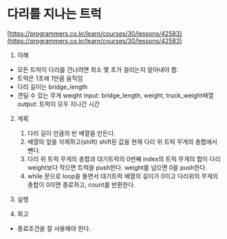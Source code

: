 # 다리를 지나는 트럭
[https://programmers.co.kr/learn/courses/30/lessons/42583](https://programmers.co.kr/learn/courses/30/lessons/42583)

1. 이해
* 모든 트럭이 다리를 건너려면 최소 몇 초가 걸리는지 알아내야 함.
* 트럭은 1초에 1만큼 움직임
* 다리 길이는 bridge_length
* 견딜 수 있는 무게 weight
input: bridge_length, weight, truck_weight배열
output: 트럭이 모두 지나간 시간
2. 계획
    1. 다리 길이 만큼의 빈 배열을 만든다.
    2. 배열의 앞을 삭제하고(shift) shift된 값을 현재 다리 위 트럭 무게의 총합에서 뺀다.
    3. 다리 위 트럭 무게의 총합과 대기트럭의 0번째 index의 트럭 무게의 합이 다리 weight보다 작으면 트럭을 push한다. weight를 넘으면 0을 push한다.
    4. while 문으로 loop을 돌면서 대기트럭 배열의 길이가 0이고 다리위의 무게의 총합이 0이면 종료하고, count를 반환한다.
3. 실행

4. 회고
* 종료조건을 잘 사용해야 한다.